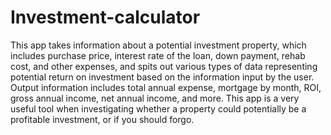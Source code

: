 # Investment-calculator
This app takes information about a potential investment property, which includes purchase price, interest rate of the loan, down payment, rehab cost, and other expenses, and spits out various types of data representing potential return on investment based on the information input by the user. Output information includes total annual expense, mortgage by month, ROI, gross annual income, net annual income, and more. This app is a very useful tool when investigating whether a property could potentially be a profitable investment, or if you should forgo.
